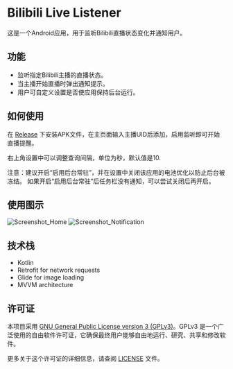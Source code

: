 # Bilibili Live Listener

这是一个Android应用，用于监听Bilibili直播状态变化并通知用户。

## 功能

- 监听指定Bilibili主播的直播状态。
- 当主播开始直播时弹出通知提示。
- 用户可自定义设置是否使应用保持后台运行。

## 如何使用

在 [Release](https://github.com/YuuLuo/BilibiliLiveListener/releases) 下安装APK文件，在主页面输入主播UID后添加，启用监听即可开始直播提醒。

右上角设置中可以调整查询间隔，单位为秒，默认值是10.

注意：建议开启“启用后台常驻”，并在设置中关闭该应用的电池优化以防止后台被冻结。
如果开启“启用后台常驻”后任务栏没有通知，可以尝试关闭后再开启。

## 使用图示

![Screenshot_Home](https://github.com/YuuLuo/BilibiliLiveListener/assets/69673808/2bdb1836-6e8c-4608-9e11-c7e8b3a40003)
![Screenshot_Notification](https://github.com/YuuLuo/BilibiliLiveListener/assets/69673808/0cdc0c0d-9580-4723-91d6-fc983ff05af2)

## 技术栈

- Kotlin
- Retrofit for network requests
- Glide for image loading
- MVVM architecture

## 许可证

本项目采用 [GNU General Public License version 3 (GPLv3)](LICENSE)。GPLv3 是一个广泛使用的自由软件许可证，它确保最终用户能够自由地运行、研究、共享和修改软件。

更多关于这个许可证的详细信息，请查阅 [LICENSE](LICENSE) 文件。
